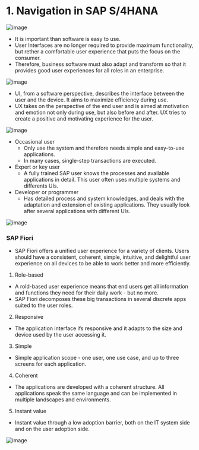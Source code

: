 # 1. Navigation in SAP S/4HANA
![image](https://github.com/qlkdkd/univ-3-1/assets/71871927/20e06173-1392-418e-96b5-7d904e504861)
* It is important than software is easy to use.
* User Interfaces are no longer required to provide maximum functionality, but rether a comfortable user experience that puts the focus on the consumer.
* Therefore, business software must also adapt and transform so that it provides good user experiences for all roles in an enterprise.

![image](https://github.com/qlkdkd/univ-3-1/assets/71871927/4864c1f7-cbbe-45ae-92c9-3d0817fbbcc3)
* UI, from a software perspective, describes the interface between the user and the device. It aims to maximize efficiency during use.
* UX takes on the perspective of the end user and is aimed at motivation and emotion not only during use, but also before and after. UX tries to create a positive and motivating experience for the user.

![image](https://github.com/qlkdkd/univ-3-1/assets/71871927/3e8f3138-4a07-4182-9916-5f567c55e672)
* Occasional user
  * Only use the system and therefore needs simple and easy-to-use applications.
  * In many cases, single-step transactions are executed.
* Expert or key user
  * A fully trained SAP user knows the processes and available applications in detail. This user often uses multiple systems and differents UIs.
* Developer or programmer
  * Has detailed process and system knowledges, and deals with the adaptation and extension of existing applications. They usually look after several applications with different UIs.
 
![image](https://github.com/qlkdkd/univ-3-1/assets/71871927/de3eb67a-53a1-41d9-985b-56cfbb0cdbab)
### SAP Fiori
* SAP Fiori offers a unified user experience for a variety of clients. Users should have a consistent, coherent, simple, intuitive, and delightful user experience on all devices to be able to work better and more efficiently.

1. Role-based
  * A rold-based user experience means that end users get all information and functions they need for their daily work - but no more.
  * SAP Fiori decomposes these big transactions in several discrete apps suited to the user roles.

2. Responsive
  * The application interface ifs responsive and it adapts to the size and device used by the user accessing it.

3. Simple
  * Simple application scope - one user, one use case, and up to three screens for each application.

4. Coherent
  * The applications are developed with a coherent structure. All applications speak the same language and can be implemented in multiple landscapes and environments.

5. Instant value
  * Instant value through a low adoption barrier, both on the IT system side and on the user adoption side.

![image](https://github.com/qlkdkd/univ-3-1/assets/71871927/216a45e7-d234-406c-a11f-43fc88994cb0)
